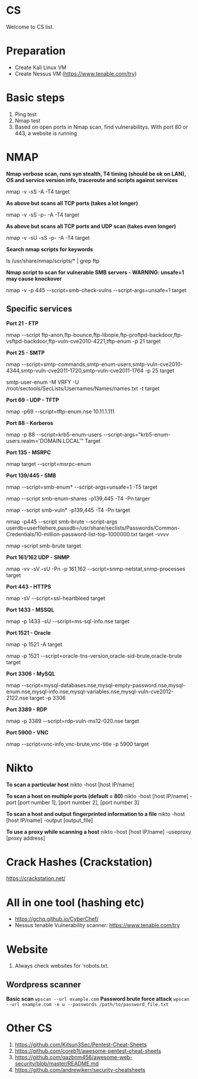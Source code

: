 # CS
Welcome to CS list.
# Preparation
- Create Kali Linux VM
- Create Nessus VM (https://www.tenable.com/try)
# Basic steps

 1. Ping test
 2. Nmap test
 3. Based on open ports in Nmap scan, find vulnerabilitys. With port 80 or 443, a website is running

# NMAP
**Nmap verbose scan, runs syn stealth, T4 timing (should be ok on LAN), OS and service version info, traceroute and scripts against services**

nmap -v -sS -A -T4 target

**As above but scans all TCP ports (takes a lot longer)**

nmap -v -sS -p- -A -T4 target

**As above but scans all TCP ports and UDP scan (takes even longer)**

nmap -v -sU -sS -p- -A -T4 target

**Search nmap scripts for keywords**

ls /usr/share/nmap/scripts/* | grep ftp

**Nmap script to scan for vulnerable SMB servers - WARNING: unsafe=1 may cause knockover**

nmap -v -p 445 --script=smb-check-vulns --script-args=unsafe=1 target

## Specific services

**Port 21 - FTP**

nmap --script ftp-anon,ftp-bounce,ftp-libopie,ftp-proftpd-backdoor,ftp-vsftpd-backdoor,ftp-vuln-cve2010-4221,tftp-enum -p 21 target

**Port 25 - SMTP**

nmap --script=smtp-commands,smtp-enum-users,smtp-vuln-cve2010-4344,smtp-vuln-cve2011-1720,smtp-vuln-cve2011-1764 -p 25 target

smtp-user-enum -M VRFY -U /root/sectools/SecLists/Usernames/Names/names.txt -t target

**Port 69 - UDP - TFTP**

nmap -p69 --script=tftp-enum.nse 10.11.1.111

**Port 88 - Kerberos**

nmap -p 88 --script=krb5-enum-users --script-args="krb5-enum-users.realm='DOMAIN.LOCAL'" Target

**Port 135 - MSRPC**

nmap target --script=msrpc-enum

**Port 139/445 - SMB**

nmap --script=smb-enum* --script-args=unsafe=1 -T5 target

nmap --script smb-enum-shares -p139,445 -T4 -Pn targer

nmap --script smb-vuln* -p139,445 -T4 -Pn target

nmap -p445 --script smb-brute --script-args userdb=userfilehere,passdb=/usr/share/seclists/Passwords/Common-Credentials/10-million-password-list-top-1000000.txt target -vvvv

nmap –script smb-brute target

**Port 161/162 UDP - SNMP**

nmap -vv -sV -sU -Pn -p 161,162 --script=snmp-netstat,snmp-processes target

**Port 443 - HTTPS**

nmap -sV --script=ssl-heartbleed target

**Port 1433 - MSSQL**

nmap -p 1433 -sU --script=ms-sql-info.nse target

**Port 1521 - Oracle**

nmap -p 1521 -A target

nmap -p 1521 --script=oracle-tns-version,oracle-sid-brute,oracle-brute target

**Port 3306 - MySQL**

nmap --script=mysql-databases.nse,mysql-empty-password.nse,mysql-enum.nse,mysql-info.nse,mysql-variables.nse,mysql-vuln-cve2012-2122.nse target -p 3306

 **Port 3389 - RDP**

nmap -p 3389 --script=rdp-vuln-ms12-020.nse target

 **Port 5900 - VNC**

nmap --script=vnc-info,vnc-brute,vnc-title -p 5900 target

# Nikto
 **To scan a particular host**
nikto -host [host IP/name]

 **To scan a host on multiple ports (default = 80)**
nikto -host [host IP/name] -port [port number 1], [port number 2], [port number 3]

 **To scan a host and output fingerprinted information to a file**
nikto -host [host IP/name] -output [output_file]

**To use a proxy while scanning a host**
nikto -host [host IP/name] -useproxy [proxy address]

# Crack Hashes (Crackstation)
https://crackstation.net/

# All in one tool (hashing etc)
- https://gchq.github.io/CyberChef/
- Nessus tenable Vulnerability scanner: https://www.tenable.com/try

# Website

 1. Always check websites for 'robots.txt. 
## Wordpress scanner
**Basic scan**
`wpscan --url example.com`
**Password brute force attack**
`wpscan --url example.com -e u --passwords /path/to/password_file.txt`
 
# Other CS
 1. https://github.com/Kitsun3Sec/Pentest-Cheat-Sheets
 2. https://github.com/coreb1t/awesome-pentest-cheat-sheets
 3. https://github.com/qazbnm456/awesome-web-security/blob/master/README.md
 4. https://github.com/andrewjkerr/security-cheatsheets
